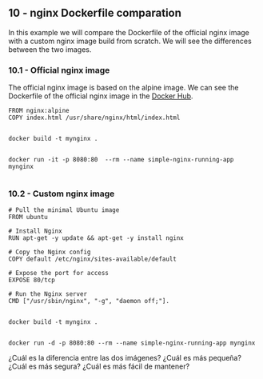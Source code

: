 ## 10 - nginx Dockerfile comparation

In this example we will compare the Dockerfile of the official nginx image with a custom nginx image build from scratch. We will see the differences between the two images.

### 10.1 - Official nginx image

The official nginx image is based on the alpine image. We can see the Dockerfile of the official nginx image in the [Docker Hub](https://hub.docker.com/_/nginx/).

```shell
FROM nginx:alpine
COPY index.html /usr/share/nginx/html/index.html


docker build -t mynginx .


docker run -it -p 8080:80  --rm --name simple-nginx-running-app mynginx
```

```shell
```

### 10.2 - Custom nginx image
```shell
# Pull the minimal Ubuntu image
FROM ubuntu

# Install Nginx
RUN apt-get -y update && apt-get -y install nginx

# Copy the Nginx config
COPY default /etc/nginx/sites-available/default

# Expose the port for access
EXPOSE 80/tcp

# Run the Nginx server
CMD ["/usr/sbin/nginx", "-g", "daemon off;"].


docker build -t mynginx .


docker run -d -p 8080:80 --rm --name simple-nginx-running-app mynginx
```


¿Cuál es la diferencia entre las dos imágenes? ¿Cuál es más pequeña? ¿Cuál es más segura? ¿Cuál es más fácil de mantener?
